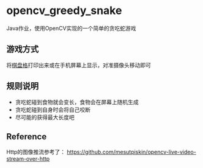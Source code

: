 # opencv_greedy_snake
Java作业，使用OpenCV实现的一个简单的贪吃蛇游戏

## 游戏方式
将[棋盘格](./calib.io_checker_200x150_4x4_30.pdf)打印出来或在手机屏幕上显示，对准摄像头移动即可

## 规则说明
- 贪吃蛇碰到食物就会变长，食物会在屏幕上随机生成
- 贪吃蛇碰到自身时会将自己咬断
- 尽可能的获得最大长度吧

## Reference
Http的图像推流参考了：
https://github.com/mesutpiskin/opencv-live-video-stream-over-http
